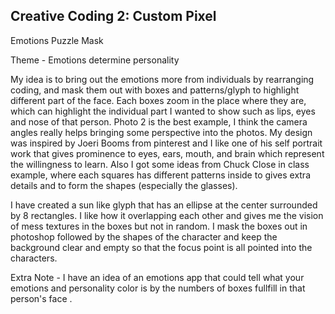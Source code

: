 ## Creative Coding 2: Custom Pixel

Emotions Puzzle Mask 

Theme -  Emotions determine personality 


My idea is to bring out the emotions more from individuals by rearranging coding, and mask them out with boxes and patterns/glyph to highlight different part of the face. Each boxes zoom in the place where they are, which can highlight the individual part I wanted to show such as lips, eyes and nose of that person. Photo 2 is the best example, I think the camera angles really helps bringing some perspective into the photos. My design was inspired by Joeri Booms from pinterest and I like one of his self portrait work that gives prominence to eyes, ears, mouth, and brain which represent the willingness to learn. Also I got some ideas from Chuck Close in class example,  where each squares has different patterns inside to gives extra details and to form the  shapes (especially the glasses). 

I have created a sun like glyph that has an ellipse at the center surrounded by 8 rectangles. I like how it overlapping each other and gives me the vision of mess textures in the boxes but not in random. I mask the boxes out in photoshop followed by the shapes of the character and keep the background clear and empty so that the focus point is all pointed into the characters. 



Extra Note - I have an idea of an emotions app that could tell what your emotions and personality color is by the numbers of boxes fullfill in that person's face . 